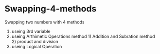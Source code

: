 # Swapping-4-methods

Swapping two numbers with 4 methods  

1)   useing 3rd variable 
2)   useing Arthimetic Operations 
      method 1)  Addition and Subration 
      method 2)  product and division 
3)   useing Logical Operation  
